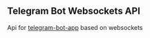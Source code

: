 ## Telegram Bot Websockets API

Api for [telegram-bot-app](https://bitbucket.org/drai/telegram-bot-app) based on websockets

